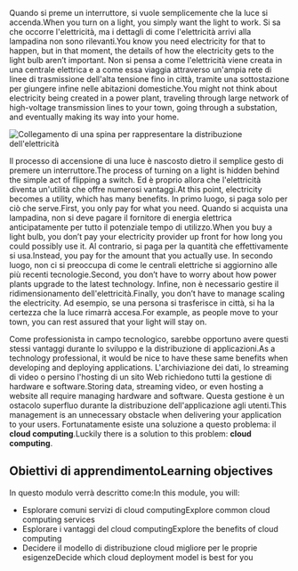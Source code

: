 <span data-ttu-id="b4290-101">Quando si preme un interruttore, si vuole semplicemente che la luce si accenda.</span><span class="sxs-lookup"><span data-stu-id="b4290-101">When you turn on a light, you simply want the light to work.</span></span> <span data-ttu-id="b4290-102">Si sa che occorre l'elettricità, ma i dettagli di come l'elettricità arrivi alla lampadina non sono rilevanti.</span><span class="sxs-lookup"><span data-stu-id="b4290-102">You know you need electricity for that to happen, but in that moment, the details of how the electricity gets to the light bulb aren’t important.</span></span> <span data-ttu-id="b4290-103">Non si pensa a come l'elettricità viene creata in una centrale elettrica e a come essa viaggia attraverso un'ampia rete di linee di trasmissione dell'alta tensione fino in città, tramite una sottostazione per giungere infine nelle abitazioni domestiche.</span><span class="sxs-lookup"><span data-stu-id="b4290-103">You might not think about electricity being created in a power plant, traveling through large network of high-voltage transmission lines to your town, going through a substation, and eventually making its way into your home.</span></span>

![Collegamento di una spina per rappresentare la distribuzione dell'elettricità](../media/1-heading.png)

<span data-ttu-id="b4290-105">Il processo di accensione di una luce è nascosto dietro il semplice gesto di premere un interruttore.</span><span class="sxs-lookup"><span data-stu-id="b4290-105">The process of turning on a light is hidden behind the simple act of flipping a switch.</span></span> <span data-ttu-id="b4290-106">Ed è proprio allora che l'elettricità diventa un'utilità che offre numerosi vantaggi.</span><span class="sxs-lookup"><span data-stu-id="b4290-106">At this point, electricity becomes a utility, which has many benefits.</span></span> <span data-ttu-id="b4290-107">In primo luogo, si paga solo per ciò che serve.</span><span class="sxs-lookup"><span data-stu-id="b4290-107">First, you only pay for what you need.</span></span> <span data-ttu-id="b4290-108">Quando si acquista una lampadina, non si deve pagare il fornitore di energia elettrica anticipatamente per tutto il potenziale tempo di utilizzo.</span><span class="sxs-lookup"><span data-stu-id="b4290-108">When you buy a light bulb, you don’t pay your electricity provider up front for how long you could possibly use it.</span></span> <span data-ttu-id="b4290-109">Al contrario, si paga per la quantità che effettivamente si usa.</span><span class="sxs-lookup"><span data-stu-id="b4290-109">Instead, you pay for the amount that you actually use.</span></span> <span data-ttu-id="b4290-110">In secondo luogo, non ci si preoccupa di come le centrali elettriche si aggiornino alle più recenti tecnologie.</span><span class="sxs-lookup"><span data-stu-id="b4290-110">Second, you don’t have to worry about how power plants upgrade to the latest technology.</span></span> <span data-ttu-id="b4290-111">Infine, non è necessario gestire il ridimensionamento dell'elettricità.</span><span class="sxs-lookup"><span data-stu-id="b4290-111">Finally, you don’t have to manage scaling the electricity.</span></span> <span data-ttu-id="b4290-112">Ad esempio, se una persona si trasferisce in città, si ha la certezza che la luce rimarrà accesa.</span><span class="sxs-lookup"><span data-stu-id="b4290-112">For example, as people move to your town, you can rest assured that your light will stay on.</span></span>

<span data-ttu-id="b4290-113">Come professionista in campo tecnologico, sarebbe opportuno avere questi stessi vantaggi durante lo sviluppo e la distribuzione di applicazioni.</span><span class="sxs-lookup"><span data-stu-id="b4290-113">As a technology professional, it would be nice to have these same benefits when developing and deploying applications.</span></span> <span data-ttu-id="b4290-114">L'archiviazione dei dati, lo streaming di video o persino l'hosting di un sito Web richiedono tutti la gestione di hardware e software.</span><span class="sxs-lookup"><span data-stu-id="b4290-114">Storing data, streaming video, or even hosting a website all require managing hardware and software.</span></span> <span data-ttu-id="b4290-115">Questa gestione è un ostacolo superfluo durante la distribuzione dell'applicazione agli utenti.</span><span class="sxs-lookup"><span data-stu-id="b4290-115">This management is an unnecessary obstacle when delivering your application to your users.</span></span> <span data-ttu-id="b4290-116">Fortunatamente esiste una soluzione a questo problema: il **cloud computing**.</span><span class="sxs-lookup"><span data-stu-id="b4290-116">Luckily there is a solution to this problem: **cloud computing**.</span></span>

## <a name="learning-objectives"></a><span data-ttu-id="b4290-117">Obiettivi di apprendimento</span><span class="sxs-lookup"><span data-stu-id="b4290-117">Learning objectives</span></span>

<span data-ttu-id="b4290-118">In questo modulo verrà descritto come:</span><span class="sxs-lookup"><span data-stu-id="b4290-118">In this module, you will:</span></span>

- <span data-ttu-id="b4290-119">Esplorare comuni servizi di cloud computing</span><span class="sxs-lookup"><span data-stu-id="b4290-119">Explore common cloud computing services</span></span>
- <span data-ttu-id="b4290-120">Esplorare i vantaggi del cloud computing</span><span class="sxs-lookup"><span data-stu-id="b4290-120">Explore the benefits of cloud computing</span></span>
- <span data-ttu-id="b4290-121">Decidere il modello di distribuzione cloud migliore per le proprie esigenze</span><span class="sxs-lookup"><span data-stu-id="b4290-121">Decide which cloud deployment model is best for you</span></span>
